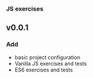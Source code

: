 ### JS exercises

## v0.0.1

### Add
- basic project configuration
- Vanilla JS exercises and tests
- ES6 exercises and tests